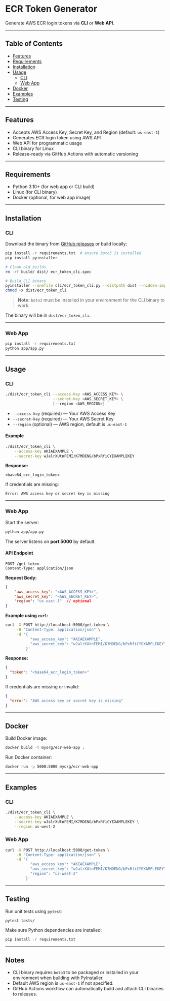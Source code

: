 # ECR Token Generator

Generate AWS ECR login tokens via **CLI** or **Web API**.

---

## Table of Contents

- [Features](#features)  
- [Requirements](#requirements)  
- [Installation](#installation)  
- [Usage](#usage)  
  - [CLI](#cli)  
  - [Web App](#web-app)  
- [Docker](#docker)  
- [Examples](#examples)  
- [Testing](#testing)  

---

## Features

- Accepts AWS Access Key, Secret Key, and Region (default: `us-east-1`)  
- Generates ECR login token using AWS API  
- Web API for programmatic usage  
- CLI binary for Linux  
- Release-ready via GitHub Actions with automatic versioning  

---

## Requirements

- Python 3.10+ (for web app or CLI build)  
- Linux (for CLI binary)  
- Docker (optional, for web app image)  

---

## Installation

### CLI

Download the binary from [GitHub releases](https://github.com/mevinod/ecr-token-generator/releases) or build locally:

```bash
pip install -r requirements.txt  # ensure boto3 is installed
pip install pyinstaller

# Clean old builds
rm -rf build/ dist/ ecr_token_cli.spec

# Build CLI binary
pyinstaller --onefile cli/ecr_token_cli.py --distpath dist --hidden-import=boto3
chmod +x dist/ecr_token_cli
```

> **Note:** `boto3` must be installed in your environment for the CLI binary to work.

The binary will be in `dist/ecr_token_cli`.

---

### Web App

```bash
pip install -r requirements.txt
python app/app.py
```

---

## Usage

### CLI

```bash
./dist/ecr_token_cli --access-key <AWS_ACCESS_KEY> \
                     --secret-key <AWS_SECRET_KEY> \
                     [--region <AWS_REGION>]
```

- `--access-key` (required) — Your AWS Access Key  
- `--secret-key` (required) — Your AWS Secret Key  
- `--region` (optional) — AWS region, default is `us-east-1`

#### Example

```bash
./dist/ecr_token_cli \
    --access-key AKIAEXAMPLE \
    --secret-key wJalrXUtnFEMI/K7MDENG/bPxRfiCYEXAMPLEKEY
```

**Response:**

```
<base64_ecr_login_token>
```

If credentials are missing:

```
Error: AWS access key or secret key is missing
```

---

### Web App

Start the server:

```bash
python app/app.py
```

The server listens on **port 5000** by default.

#### API Endpoint

```
POST /get-token
Content-Type: application/json
```

**Request Body:**

```json
{
    "aws_access_key": "<AWS_ACCESS_KEY>",
    "aws_secret_key": "<AWS_SECRET_KEY>",
    "region": "us-east-1"  // optional
}
```

**Example using `curl`:**

```bash
curl -X POST http://localhost:5000/get-token \
     -H "Content-Type: application/json" \
     -d '{
           "aws_access_key": "AKIAEXAMPLE",
           "aws_secret_key": "wJalrXUtnFEMI/K7MDENG/bPxRfiCYEXAMPLEKEY"
         }'
```

**Response:**

```json
{
  "token": "<base64_ecr_login_token>"
}
```

If credentials are missing or invalid:

```json
{
  "error": "AWS access key or secret key is missing"
}
```

---

## Docker

Build Docker image:

```bash
docker build -t myorg/ecr-web-app .
```

Run Docker container:

```bash
docker run -p 5000:5000 myorg/ecr-web-app
```

---

## Examples

### CLI

```bash
./dist/ecr_token_cli \
    --access-key AKIAEXAMPLE \
    --secret-key wJalrXUtnFEMI/K7MDENG/bPxRfiCYEXAMPLEKEY \
    --region us-west-2
```

### Web App

```bash
curl -X POST http://localhost:5000/get-token \
     -H "Content-Type: application/json" \
     -d '{
           "aws_access_key": "AKIAEXAMPLE",
           "aws_secret_key": "wJalrXUtnFEMI/K7MDENG/bPxRfiCYEXAMPLEKEY",
           "region": "us-west-2"
         }'
```

---

## Testing

Run unit tests using `pytest`:

```bash
pytest tests/
```

Make sure Python dependencies are installed:

```bash
pip install -r requirements.txt
```

---

## Notes

- CLI binary requires `boto3` to be packaged or installed in your environment when building with PyInstaller.  
- Default AWS region is `us-east-1` if not specified.  
- GitHub Actions workflow can automatically build and attach CLI binaries to releases.

